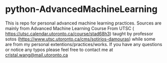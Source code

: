 # python-AdvancedMachineLearning
This is repo for personal advanced machine learning practices. Sources are mainly from Advanced Machine Learning Course From UTSC ( https://utsc.calendar.utoronto.ca/course/stad68h3) taught by professor sotos (https://www.utsc.utoronto.ca/cms/sotirios-damouras) while some are from my personal extentions/practices/works. 
If you have any questions or notice any typos please feel free to contact me at cristal.wang@mail.utoronto.ca

